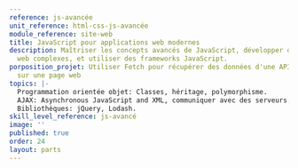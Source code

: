 ```yaml
---
reference: js-avancée
unit_reference: html-css-js-avancée
module_reference: site-web
title: JavaScript pour applications web modernes
description: Maîtriser les concepts avancés de JavaScript, développer des applications
  web complexes, et utiliser des frameworks JavaScript.
porposition_projet: Utiliser Fetch pour récupérer des données d'une API et les afficher
  sur une page web
topics: |-
  Programmation orientée objet: Classes, héritage, polymorphisme.
  AJAX: Asynchronous JavaScript and XML, communiquer avec des serveurs.
  Bibliothèques: jQuery, Lodash.
skill_level_reference: js-avancé
image: ''
published: true
order: 24
layout: parts
---
```

